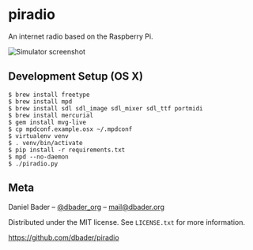 piradio
=======
An internet radio based on the Raspberry Pi.

![Simulator screenshot](https://raw.github.com/dbader/piradio/master/piradio.gif)


Development Setup (OS X)
------------------------

    $ brew install freetype
    $ brew install mpd
    $ brew install sdl sdl_image sdl_mixer sdl_ttf portmidi
    $ brew install mercurial
    $ gem install mvg-live
    $ cp mpdconf.example.osx ~/.mpdconf
    $ virtualenv venv
    $ . venv/bin/activate
    $ pip install -r requirements.txt
    $ mpd --no-daemon
    $ ./piradio.py


Meta
----

Daniel Bader – [@dbader_org](https://twitter.com/dbader_org>) – mail@dbader.org

Distributed under the MIT license. See ``LICENSE.txt`` for more information.

https://github.com/dbader/piradio
